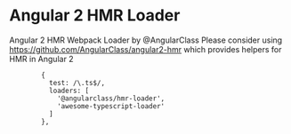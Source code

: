 # Angular 2 HMR Loader
Angular 2 HMR Webpack Loader by @AngularClass
Please consider using https://github.com/AngularClass/angular2-hmr which provides helpers for HMR in Angular 2
```es6
        {
          test: /\.ts$/,
          loaders: [
            '@angularclass/hmr-loader',
            'awesome-typescript-loader'
          ]
        },
```
